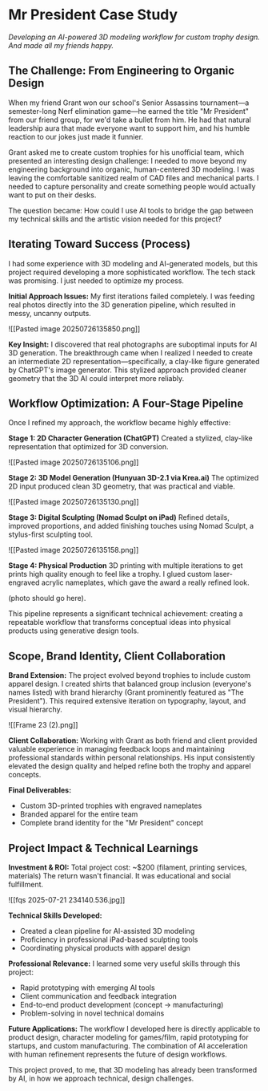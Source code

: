 # Mr President Case Study
*Developing an AI-powered 3D modeling workflow for custom trophy design. And made all my friends happy.*

## The Challenge: From Engineering to Organic Design

When my friend Grant won our school's Senior Assassins tournament—a semester-long Nerf elimination game—he earned the title "Mr President" from our friend group, for we'd take a bullet from him. He had that natural leadership aura that made everyone want to support him, and his humble reaction to our jokes just made it funnier.

Grant asked me to create custom trophies for his unofficial team, which presented an interesting design challenge: I needed to move beyond my engineering background into organic, human-centered 3D modeling. I was leaving the comfortable sanitized realm of CAD files and mechanical parts. I needed to capture personality and create something people would actually want to put on their desks.

The question became: How could I use AI tools to bridge the gap between my technical skills and the artistic vision needed for this project?

## Iterating Toward Success (Process)

I had some experience with 3D modeling and AI-generated models, but this project required developing a more sophisticated workflow. The tech stack was promising. I just needed to optimize my process.

**Initial Approach Issues:**
My first iterations failed completely. I was feeding real photos directly into the 3D generation pipeline, which resulted in messy, uncanny outputs.

![[Pasted image 20250726135850.png]]

**Key Insight:**
I discovered that real photographs are suboptimal inputs for AI 3D generation. The breakthrough came when I realized I needed to create an intermediate 2D representation—specifically, a clay-like figure generated by ChatGPT's image generator. This stylized approach provided cleaner geometry that the 3D AI could interpret more reliably.

## Workflow Optimization: A Four-Stage Pipeline

Once I refined my approach, the workflow became highly effective:

**Stage 1: 2D Character Generation (ChatGPT)**
Created a stylized, clay-like representation that optimized for 3D conversion.

![[Pasted image 20250726135106.png]]

**Stage 2: 3D Model Generation (Hunyuan 3D-2.1 via Krea.ai)**
The optimized 2D input produced clean 3D geometry, that was practical and viable.

![[Pasted image 20250726135130.png]]

**Stage 3: Digital Sculpting (Nomad Sculpt on iPad)**
Refined details, improved proportions, and added finishing touches using Nomad Sculpt, a stylus-first sculpting tool.

![[Pasted image 20250726135158.png]]

**Stage 4: Physical Production**
3D printing with multiple iterations to get prints high quality enough to feel like a trophy. I glued custom laser-engraved acrylic nameplates, which gave the award a really refined look. 

(photo should go here).

This pipeline represents a significant technical achievement: creating a repeatable workflow that transforms conceptual ideas into physical products using generative design tools.

## Scope, Brand Identity, Client Collaboration

**Brand Extension:**
The project evolved beyond trophies to include custom apparel design. I created shirts that balanced group inclusion (everyone's names listed) with brand hierarchy (Grant prominently featured as "The President"). This required extensive iteration on typography, layout, and visual hierarchy.

![[Frame 23 (2).png]]


**Client Collaboration:**
Working with Grant as both friend and client provided valuable experience in managing feedback loops and maintaining professional standards within personal relationships. His input consistently elevated the design quality and helped refine both the trophy and apparel concepts.

**Final Deliverables:**
- Custom 3D-printed trophies with engraved nameplates
- Branded apparel for the entire team
- Complete brand identity for the "Mr President" concept

## Project Impact & Technical Learnings

**Investment & ROI:**
Total project cost: ~$200 (filament, printing services, materials)
The return wasn't financial. It was educational and social fulfillment.

![[fqs 2025-07-21 234140.536.jpg]]

**Technical Skills Developed:**
- Created a clean pipeline for AI-assisted 3D modeling
- Proficiency in professional iPad-based sculpting tools
- Coordinating physical products with apparel design

**Professional Relevance:**
I learned some very useful skills through this project:
- Rapid prototyping with emerging AI tools
- Client communication and feedback integration
- End-to-end product development (concept → manufacturing)
- Problem-solving in novel technical domains

**Future Applications:**
The workflow I developed here is directly applicable to product design, character modeling for games/film, rapid prototyping for startups, and custom manufacturing. The combination of AI acceleration with human refinement represents the future of design workflows.

This project proved, to me, that 3D modeling has already been transformed by AI, in how we approach technical, design challenges.